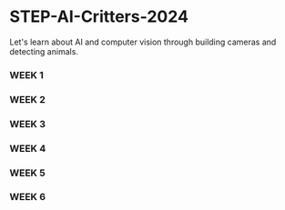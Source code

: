 # STEP-AI-Critters-2024
Let's learn about AI and computer vision through building cameras and detecting animals. 


### WEEK 1

### WEEK 2

### WEEK 3

### WEEK 4

### WEEK 5

### WEEK 6


